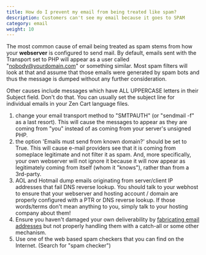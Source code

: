 ```yaml
---
title: How do I prevent my email from being treated like spam?
description: Customers can't see my email because it goes to SPAM
category: email
weight: 10
---
```


The most common cause of email being treated as spam stems from how your **webserver** is configured to send mail. By default, emails sent with the Transport set to PHP will appear as a user called "nobody@yourdomain.com" or something similar. Most spam filters will look at that and assume that those emails were generated by spam bots and thus the message is dumped without any further consideration.

Other causes include messages which have ALL UPPERCASE letters in their Subject field. Don't do that. You can usually set the subject line for individual emails in your Zen Cart language files.

1.  change your email transport method to "SMTPAUTH" (or "sendmail -f" as a last resort). This will cause the messages to appear as they are coming from "you" instead of as coming from your server's unsigned PHP.
2.  the option 'Emails must send from known domain?' should be set to True. This will cause e-mail providers see that it is coming from someplace legitimate and not filter it as spam. And, more specifically, your own webserver will not ignore it because it will now appear as legitimately coming from itself (whom it "knows"), rather than from a 3rd-party.
3.  AOL and Hotmail dump emails originating from server/client IP addresses that fail DNS reverse lookup. You should talk to your webhost to ensure that your webserver and hosting account / domain are properly configured with a PTR or DNS reverse lookup. If those words/terms don't mean anything to you, simply talk to your hosting company about them!
4. Ensure you haven't damaged your own deliverability by [fabricating email addresses](/user/email/fabricating_email_addresses/) but not properly handling them with a catch-all or some other mechanism. 
5. Use one of the web based spam checkers that you can find on the Internet.  (Search for "spam checker")
